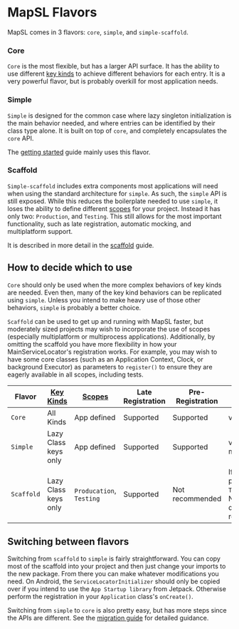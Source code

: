# MapSL Flavors

MapSL comes in 3 flavors: `core`, `simple`, and `simple-scaffold`.

### Core

`Core` is the most flexible, but has a larger API surface. It has the ability to use different [key
kinds](./keys.md) to achieve different behaviors for each entry. It is a very powerful flavor, but
is probably overkill for most application needs.

### Simple

`Simple` is designed for the common case where lazy singleton initialization is the main behavior
needed, and where entries can be identified by their class type alone. It is built on top of `core`,
and completely encapsulates the `core` API.

The [getting started](./getting-started.md) guide mainly uses this flavor.

### Scaffold

`Simple-scaffold` includes extra components most applications will need when using the standard
architecture for `simple`. As such, the `simple` API is still exposed. While this reduces the
boilerplate needed to use `simple`, it loses the ability to define different [scopes](./scopes.md)
for your project. Instead it has only two: `Production`, and `Testing`. This still allows for the
most important functionality, such as late registration, automatic mocking, and multiplatform
support.

It is described in more detail in the [scaffold](./scaffold.md) guide.

## How to decide which to use

`Core` should only be used when the more complex behaviors of key kinds are needed. Even then, many
of the key kind behaviors can be replicated using `simple`. Unless you intend to make heavy use of
those other behaviors, `simple` is probably a better choice.

`Scaffold` can be used to get up and running with MapSL faster, but moderately sized projects may
wish to incorporate the use of scopes (especially multiplatform or multiprocess applications).
Additionally, by omitting the scaffold you have more flexibility in how your MainServiceLocator's
registration works. For example, you may wish to have some core classes (such as an Application
Context, Clock, or background Executor) as parameters to `register()` to ensure they are eagerly
available in all scopes, including tests.

| Flavor     | [Key Kinds](./keys.md) | [Scopes](./scopes.md)    | Late Registration | Pre-Registration | Automatic Mocks                                                                           |
|------------|------------------------|--------------------------|-------------------|------------------|-------------------------------------------------------------------------------------------|
| `Core`     | All Kinds              | App defined              | Supported         | Supported        | via `testing` module                                                                      |
| `Simple`   | Lazy Class keys only   | App defined              | Supported         | Supported        | via `simple-testing` module                                                               |
| `Scaffold` | Lazy Class keys only   | `Producation`, `Testing` | Supported         | Not recommended  | If `MockFactory` is provided to `TestServiceLocator`. No other module dependency required |

## Switching between flavors

Switching from `scaffold` to `simple` is fairly straightforward. You can copy most of the scaffold
into your project and then just change your imports to the new package. From there you can make
whatever modifications you need. On Android, the `ServiceLocatorInitializer` should only be copied
over if you intend to use the `App Startup library` from Jetpack. Otherwise perform the registration
in your `Application` class's `onCreate()`.

Switching from `simple` to `core` is also pretty easy, but has more steps since the APIs are
different. See the [migration guide](./migration.md) for detailed guidance.